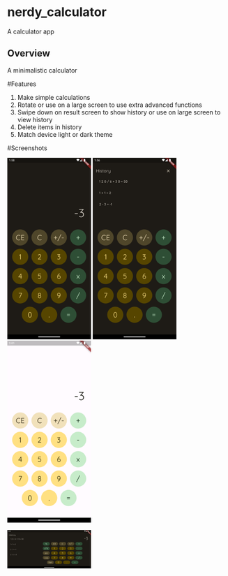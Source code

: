 # nerdy_calculator

A calculator app

## Overview

A minimalistic calculator

#Features
1. Make simple calculations
2. Rotate or use on a large screen to use extra advanced functions
3. Swipe down on result screen to show history or use on large screen to view history
4. Delete items in history
5. Match device light or dark theme

#Screenshots
<p>
<img src="screenshots/n_cal_main.png" alt="screenshot1" width="192"/>
<img src="screenshots/n_cal_history.png" alt="screenshot2" width="192"/>
<img src="screenshots/n_cal_main_light.png" alt="screenshot4" width="192"/>
</p>
<p>
<img src="screenshots/n_cal_landscape.png" alt="screenshot3" width="192"/>
</p>


